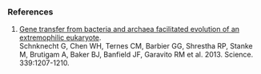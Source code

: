 ### References

1.  [Gene transfer from bacteria and archaea facilitated evolution of an
    extremophilic
    eukaryote](http://europepmc.org/abstract/MED/23471408).\
    Schnknecht G, Chen WH, Ternes CM, Barbier GG, Shrestha RP, Stanke M,
    Brutigam A, Baker BJ, Banfield JF, Garavito RM et al. 2013. Science.
    339:1207-1210.
